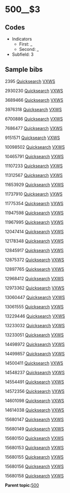 # 500\_\_$3

## Codes

-   Indicators
    -   First: \_
    -   Second: \_
-   Subfield: 3

## Sample bibs

2395 [Quicksearch](https://search.library.yale.edu/catalog/2395) [VXWS](http://prodorbis.library.yale.edu:7014/vxws/GetHoldingsService?bibId=2395)

2930230 [Quicksearch](https://search.library.yale.edu/catalog/2930230) [VXWS](http://prodorbis.library.yale.edu:7014/vxws/GetHoldingsService?bibId=2930230)

3689466 [Quicksearch](https://search.library.yale.edu/catalog/3689466) [VXWS](http://prodorbis.library.yale.edu:7014/vxws/GetHoldingsService?bibId=3689466)

3976318 [Quicksearch](https://search.library.yale.edu/catalog/3976318) [VXWS](http://prodorbis.library.yale.edu:7014/vxws/GetHoldingsService?bibId=3976318)

6700886 [Quicksearch](https://search.library.yale.edu/catalog/6700886) [VXWS](http://prodorbis.library.yale.edu:7014/vxws/GetHoldingsService?bibId=6700886)

7686477 [Quicksearch](https://search.library.yale.edu/catalog/7686477) [VXWS](http://prodorbis.library.yale.edu:7014/vxws/GetHoldingsService?bibId=7686477)

9151571 [Quicksearch](https://search.library.yale.edu/catalog/9151571) [VXWS](http://prodorbis.library.yale.edu:7014/vxws/GetHoldingsService?bibId=9151571)

10098502 [Quicksearch](https://search.library.yale.edu/catalog/10098502) [VXWS](http://prodorbis.library.yale.edu:7014/vxws/GetHoldingsService?bibId=10098502)

10465791 [Quicksearch](https://search.library.yale.edu/catalog/10465791) [VXWS](http://prodorbis.library.yale.edu:7014/vxws/GetHoldingsService?bibId=10465791)

11107233 [Quicksearch](https://search.library.yale.edu/catalog/11107233) [VXWS](http://prodorbis.library.yale.edu:7014/vxws/GetHoldingsService?bibId=11107233)

11312567 [Quicksearch](https://search.library.yale.edu/catalog/11312567) [VXWS](http://prodorbis.library.yale.edu:7014/vxws/GetHoldingsService?bibId=11312567)

11653929 [Quicksearch](https://search.library.yale.edu/catalog/11653929) [VXWS](http://prodorbis.library.yale.edu:7014/vxws/GetHoldingsService?bibId=11653929)

11737910 [Quicksearch](https://search.library.yale.edu/catalog/11737910) [VXWS](http://prodorbis.library.yale.edu:7014/vxws/GetHoldingsService?bibId=11737910)

11775354 [Quicksearch](https://search.library.yale.edu/catalog/11775354) [VXWS](http://prodorbis.library.yale.edu:7014/vxws/GetHoldingsService?bibId=11775354)

11947598 [Quicksearch](https://search.library.yale.edu/catalog/11947598) [VXWS](http://prodorbis.library.yale.edu:7014/vxws/GetHoldingsService?bibId=11947598)

11967995 [Quicksearch](https://search.library.yale.edu/catalog/11967995) [VXWS](http://prodorbis.library.yale.edu:7014/vxws/GetHoldingsService?bibId=11967995)

12047414 [Quicksearch](https://search.library.yale.edu/catalog/12047414) [VXWS](http://prodorbis.library.yale.edu:7014/vxws/GetHoldingsService?bibId=12047414)

12178348 [Quicksearch](https://search.library.yale.edu/catalog/12178348) [VXWS](http://prodorbis.library.yale.edu:7014/vxws/GetHoldingsService?bibId=12178348)

12845917 [Quicksearch](https://search.library.yale.edu/catalog/12845917) [VXWS](http://prodorbis.library.yale.edu:7014/vxws/GetHoldingsService?bibId=12845917)

12875372 [Quicksearch](https://search.library.yale.edu/catalog/12875372) [VXWS](http://prodorbis.library.yale.edu:7014/vxws/GetHoldingsService?bibId=12875372)

12897765 [Quicksearch](https://search.library.yale.edu/catalog/12897765) [VXWS](http://prodorbis.library.yale.edu:7014/vxws/GetHoldingsService?bibId=12897765)

12968412 [Quicksearch](https://search.library.yale.edu/catalog/12968412) [VXWS](http://prodorbis.library.yale.edu:7014/vxws/GetHoldingsService?bibId=12968412)

12973362 [Quicksearch](https://search.library.yale.edu/catalog/12973362) [VXWS](http://prodorbis.library.yale.edu:7014/vxws/GetHoldingsService?bibId=12973362)

13060447 [Quicksearch](https://search.library.yale.edu/catalog/13060447) [VXWS](http://prodorbis.library.yale.edu:7014/vxws/GetHoldingsService?bibId=13060447)

13061555 [Quicksearch](https://search.library.yale.edu/catalog/13061555) [VXWS](http://prodorbis.library.yale.edu:7014/vxws/GetHoldingsService?bibId=13061555)

13229446 [Quicksearch](https://search.library.yale.edu/catalog/13229446) [VXWS](http://prodorbis.library.yale.edu:7014/vxws/GetHoldingsService?bibId=13229446)

13233032 [Quicksearch](https://search.library.yale.edu/catalog/13233032) [VXWS](http://prodorbis.library.yale.edu:7014/vxws/GetHoldingsService?bibId=13233032)

13233051 [Quicksearch](https://search.library.yale.edu/catalog/13233051) [VXWS](http://prodorbis.library.yale.edu:7014/vxws/GetHoldingsService?bibId=13233051)

14498972 [Quicksearch](https://search.library.yale.edu/catalog/14498972) [VXWS](http://prodorbis.library.yale.edu:7014/vxws/GetHoldingsService?bibId=14498972)

14499857 [Quicksearch](https://search.library.yale.edu/catalog/14499857) [VXWS](http://prodorbis.library.yale.edu:7014/vxws/GetHoldingsService?bibId=14499857)

14500411 [Quicksearch](https://search.library.yale.edu/catalog/14500411) [VXWS](http://prodorbis.library.yale.edu:7014/vxws/GetHoldingsService?bibId=14500411)

14548237 [Quicksearch](https://search.library.yale.edu/catalog/14548237) [VXWS](http://prodorbis.library.yale.edu:7014/vxws/GetHoldingsService?bibId=14548237)

14554491 [Quicksearch](https://search.library.yale.edu/catalog/14554491) [VXWS](http://prodorbis.library.yale.edu:7014/vxws/GetHoldingsService?bibId=14554491)

14572356 [Quicksearch](https://search.library.yale.edu/catalog/14572356) [VXWS](http://prodorbis.library.yale.edu:7014/vxws/GetHoldingsService?bibId=14572356)

14601098 [Quicksearch](https://search.library.yale.edu/catalog/14601098) [VXWS](http://prodorbis.library.yale.edu:7014/vxws/GetHoldingsService?bibId=14601098)

14614038 [Quicksearch](https://search.library.yale.edu/catalog/14614038) [VXWS](http://prodorbis.library.yale.edu:7014/vxws/GetHoldingsService?bibId=14614038)

15680147 [Quicksearch](https://search.library.yale.edu/catalog/15680147) [VXWS](http://prodorbis.library.yale.edu:7014/vxws/GetHoldingsService?bibId=15680147)

15680149 [Quicksearch](https://search.library.yale.edu/catalog/15680149) [VXWS](http://prodorbis.library.yale.edu:7014/vxws/GetHoldingsService?bibId=15680149)

15680150 [Quicksearch](https://search.library.yale.edu/catalog/15680150) [VXWS](http://prodorbis.library.yale.edu:7014/vxws/GetHoldingsService?bibId=15680150)

15680153 [Quicksearch](https://search.library.yale.edu/catalog/15680153) [VXWS](http://prodorbis.library.yale.edu:7014/vxws/GetHoldingsService?bibId=15680153)

15680155 [Quicksearch](https://search.library.yale.edu/catalog/15680155) [VXWS](http://prodorbis.library.yale.edu:7014/vxws/GetHoldingsService?bibId=15680155)

15680156 [Quicksearch](https://search.library.yale.edu/catalog/15680156) [VXWS](http://prodorbis.library.yale.edu:7014/vxws/GetHoldingsService?bibId=15680156)

15680158 [Quicksearch](https://search.library.yale.edu/catalog/15680158) [VXWS](http://prodorbis.library.yale.edu:7014/vxws/GetHoldingsService?bibId=15680158)

**Parent topic:**[500](../../tags/500/500.md)

